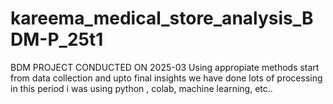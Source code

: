 # kareema_medical_store_analysis_BDM-P_25t1
BDM PROJECT CONDUCTED ON 2025-03 Using appropiate methods start from data collection and upto final insights we have done lots of processing in this period i was using python , colab, machine learning, etc..
